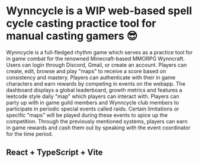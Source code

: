 # Wynncycle is a WIP web-based spell cycle casting practice tool for manual casting gamers 😎

Wynncycle is a full-fledged rhythm game which serves as a practice tool for in game combat for the renowned Minecraft-based MMORPG Wynncraft. Users can login through Discord, Gmail, or create an account. Players can create, edit, browse and play "maps" to receive a score based on consistency and mastery. Players can authenticate with their in game characters and earn rewards by competing in events on the webapp. The dashboard displays a global leaderboard, growth metrics and features a leetcode style daily "map" which players can interact with. Players can party up with in game guild members and Wynncycle club members to participate in periodic special events called raids. Certain limitations or specific "maps" will be played during these events to spice up the competition. Through the previously mentioned systems, players can earn in game rewards and cash them out by speaking with the event coordinator for the time period. 

## React + TypeScript + Vite

